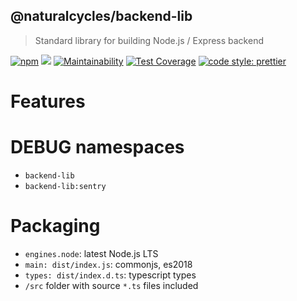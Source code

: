 ## @naturalcycles/backend-lib

> Standard library for building Node.js / Express backend

[![npm](https://img.shields.io/npm/v/@naturalcycles/backend-lib/latest.svg)](https://www.npmjs.com/package/@naturalcycles/backend-lib)
[![](https://circleci.com/gh/NaturalCycles/backend-lib.svg?style=shield)](https://circleci.com/gh/NaturalCycles/backend-lib)
[![Maintainability](https://api.codeclimate.com/v1/badges/c7aa5ef93894ec0246c4/maintainability)](https://codeclimate.com/github/NaturalCycles/backend-lib/maintainability)
[![Test Coverage](https://api.codeclimate.com/v1/badges/c7aa5ef93894ec0246c4/test_coverage)](https://codeclimate.com/github/NaturalCycles/backend-lib/test_coverage)
[![code style: prettier](https://img.shields.io/badge/code_style-prettier-ff69b4.svg?style=flat-square)](https://github.com/prettier/prettier)

# Features

# DEBUG namespaces

- `backend-lib`
- `backend-lib:sentry`

# Packaging

- `engines.node`: latest Node.js LTS
- `main: dist/index.js`: commonjs, es2018
- `types: dist/index.d.ts`: typescript types
- `/src` folder with source `*.ts` files included
